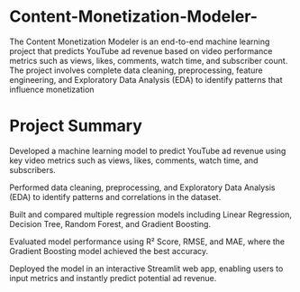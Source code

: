 # Content-Monetization-Modeler-

The Content Monetization Modeler is an end-to-end machine learning project that predicts YouTube ad revenue based on video performance metrics such as views, likes, comments, watch time, and subscriber count. The project involves complete data cleaning, preprocessing, feature engineering, and Exploratory Data Analysis (EDA) to identify patterns that influence monetization

# Project Summary

Developed a machine learning model to predict YouTube ad revenue using key video metrics such as views, likes, comments, watch time, and subscribers.

Performed data cleaning, preprocessing, and Exploratory Data Analysis (EDA) to identify patterns and correlations in the dataset.

Built and compared multiple regression models including Linear Regression, Decision Tree, Random Forest, and Gradient Boosting.

Evaluated model performance using R² Score, RMSE, and MAE, where the Gradient Boosting model achieved the best accuracy.

Deployed the model in an interactive Streamlit web app, enabling users to input metrics and instantly predict potential ad revenue.


